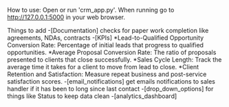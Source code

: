 How to use:
        Open or run 'crm_app.py'.
        When running go to http://127.0.0.1:5000 in your web browser.

Things to add
-[Documentation] checks for paper work completion like agreements, NDAs, contracts
-[KPIs] *Lead-to-Qualified Opportunity Conversion Rate: Percentage of initial leads that progress to qualified opportunities.
        *Average Proposal Conversion Rate: The ratio of proposals presented to clients that close successfully.
        *Sales Cycle Length: Track the average time it takes for a client to move from lead to close.
        *Client Retention and Satisfaction: Measure repeat business and post-service satisfaction scores.
-[email_notifications] get emails notifications to sales handler if it has been to long since last contact
-[drop_down_options] for things like Status to keep data clean
-[analytics_dashboard] 